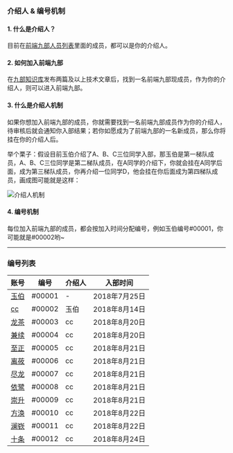 
### 介绍人 & 编号机制

#### 1. 什么是介绍人？
目前在[前端九部人员列表](https://github.com/orgs/frontend9/people)里面的成员，都可以是你的介绍人。

#### 2. 如何加入前端九部
在[九部知识库](https://github.com/frontend9/fe9-library/issues)发布两篇及以上技术文章后，找到一名前端九部现成员，作为你的介绍人，则可以进入前端九部。

#### 3. 什么是介绍人机制
如果你想加入前端九部的成员，你就需要找到一名前端九部成员作为你的介绍人，待审核后就会通知你入部结果；若你如愿成为了前端九部的一名新成员，那么你将挂在你的介绍人后。

举个栗子：假设目前玉伯介绍了A、B、C三位同学入部，那玉伯是第一梯队成员，A、B、C三位同学是第二梯队成员，在A同学的介绍下，你就会挂在A同学后面，成为第三梯队成员，你再介绍一位同学D，他会挂在你后面成为第四梯队成员，画成图可能就是这样：

![介绍人机制](https://gw.alipayobjects.com/zos/rmsportal/NlhfcAyQqmQxMfaAPEkQ.png)

#### 4. 编号机制
每位加入前端九部的成员，都会按加入时间分配编号，例如玉伯编号#00001，你可能就是#00002哟~

---

### 编号列表
| 账号 | 编号 | 介绍人 | 入部时间 |
| --- | --- | --- | --- |
| [玉伯](https://github.com/lifesinger) | #00001 | - | 2018年7月25日 |
| [cc](https://github.com/acodercc) | #00002 | 玉伯 | 2018年8月14日 |
| [龙茶](https://github.com/focus7eleven) | #00003 | cc | 2018年8月20日 |
| [兼续](https://github.com/rdmclin2) | #00004 | cc | 2018年8月20日 |
| [至正](https://github.com/chenkan) | #00005 | cc | 2018年8月21日 |
| [离莜](https://github.com/liyouu) | #00006 | cc | 2018年8月21日 |
| [尽龙](https://github.com/brickspert) | #00007 | cc | 2018年8月21日 |
| [依鹭](https://github.com/Ariel-Cheng) | #00008 | cc | 2018年8月21日 |
| [崇升](https://github.com/pinggod) | #00009 | cc | 2018年8月21日 |
| [方涣](https://github.com/Deturium) | #00010 | cc | 2018年8月22日 |
| [澜嵚](https://github.com/shaozj) | #00011 | cc | 2018年8月22日 |
| [十条](https://github.com/LeezQ) | #00012 | cc | 2018年8月24日 |

